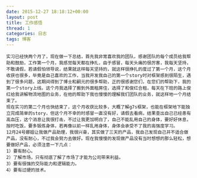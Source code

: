 ```yaml
---
date: 2015-12-27 18:18:12+00:00
layout: post
title: 工作感悟
thread: 1
categories: 日志
tags: 博客
---
```

	实习已经快两个月了，现在做一下总结，首先我非常喜欢我的团队，感谢团队的每个成员给我帮助和鼓励，工作第一个月，我感觉每天都在挣扎，由于感冒，每天头痛的很厉害，我每天坚持，不敢请假，若请假怕领导说，结果就这样每天坚持的，就这样很挣扎的度过了第一个月，这个月收获也很多，毕竟是自己喜欢的工作，当我开发我自己的第一个story时对框架感到很陌生，遇到了很多问题，这期间得到了博士和嗣元的很多帮助，正的很感谢您们，在您们的帮助下，我的第一个story上线。这个月我选择了搬到外面租房住，选择了和俊红合租，每天在下班的路上俊红给我讲解物流地图的业务，在他的帮助下我也慢慢的理解我们团队的业务，就这样地一个月结束了。
	现在实习的第二个月也快结束了，这个月收获比较多，大概了解g7s框架，也能在框架地下能独立完成简单的story，但这个月不幸的时感冒一直没有好，请假去看病，结果查出自己已经患有高血压，这个消息让我很打击，不过让我更加明白了，自己不能乱用自己的身体，要好好休息，按时吃饭，要多锻炼身体，若再像以前一样乱用身体，身体会承受不了我的高强度学习。
	12月24号娜姐让我做产品助理，我很兴奋，其实做了三天的产品，我自己发现自己并不适合做产品，没有耐心，不过我会努力去做好。现在我慢慢的发现做产品没有当时想想的那么轻松，想要做好产品，必须注意一下几点：
	1）要有耐心。
	2）了解市场，只有彻底了解了市场了才能为公司带来利益。
	3）要有很强的交际能力和逻辑能力。
	4）要有过硬的技术。
